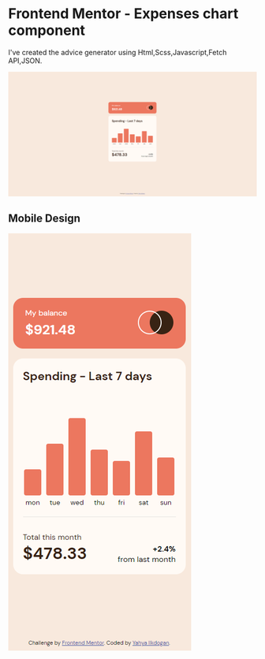 # Frontend Mentor - Expenses chart component

I've created the advice generator using Html,Scss,Javascript,Fetch API,JSON.

![](/screenshots/Screenshot%20(112).png)

## Mobile Design

![](/screenshots/Screenshot%20(113).png) 
